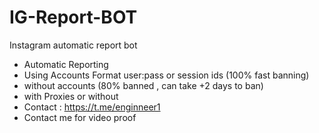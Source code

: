 # IG-Report-BOT
Instagram automatic report bot
- Automatic Reporting
- Using Accounts Format  user:pass or session ids (100% fast banning)
- without accounts (80% banned , can take +2 days to ban)
- with Proxies or without
- Contact : https://t.me/enginneer1
- Contact me for video proof 
  
